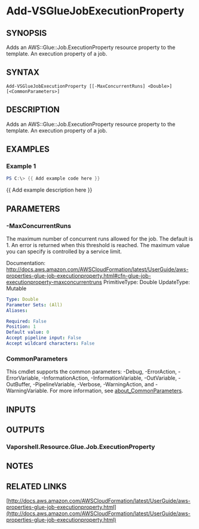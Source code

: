 # Add-VSGlueJobExecutionProperty

## SYNOPSIS
Adds an AWS::Glue::Job.ExecutionProperty resource property to the template.
An execution property of a job.

## SYNTAX

```
Add-VSGlueJobExecutionProperty [[-MaxConcurrentRuns] <Double>] [<CommonParameters>]
```

## DESCRIPTION
Adds an AWS::Glue::Job.ExecutionProperty resource property to the template.
An execution property of a job.

## EXAMPLES

### Example 1
```powershell
PS C:\> {{ Add example code here }}
```

{{ Add example description here }}

## PARAMETERS

### -MaxConcurrentRuns
The maximum number of concurrent runs allowed for the job.
The default is 1.
An error is returned when this threshold is reached.
The maximum value you can specify is controlled by a service limit.

Documentation: http://docs.aws.amazon.com/AWSCloudFormation/latest/UserGuide/aws-properties-glue-job-executionproperty.html#cfn-glue-job-executionproperty-maxconcurrentruns
PrimitiveType: Double
UpdateType: Mutable

```yaml
Type: Double
Parameter Sets: (All)
Aliases:

Required: False
Position: 1
Default value: 0
Accept pipeline input: False
Accept wildcard characters: False
```

### CommonParameters
This cmdlet supports the common parameters: -Debug, -ErrorAction, -ErrorVariable, -InformationAction, -InformationVariable, -OutVariable, -OutBuffer, -PipelineVariable, -Verbose, -WarningAction, and -WarningVariable. For more information, see [about_CommonParameters](http://go.microsoft.com/fwlink/?LinkID=113216).

## INPUTS

## OUTPUTS

### Vaporshell.Resource.Glue.Job.ExecutionProperty
## NOTES

## RELATED LINKS

[http://docs.aws.amazon.com/AWSCloudFormation/latest/UserGuide/aws-properties-glue-job-executionproperty.html](http://docs.aws.amazon.com/AWSCloudFormation/latest/UserGuide/aws-properties-glue-job-executionproperty.html)


